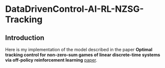 # DataDrivenControl-AI-RL-NZSG-Tracking

## Introduction
Here is my implementation of the model described in the paper **Optimal tracking control for non-zero-sum games of linear
discrete-time systems via off-policy reinforcement learning** [paper](https://onlinelibrary.wiley.com/doi/abs/10.1002/oca.2597).
